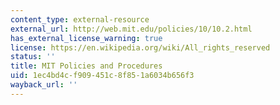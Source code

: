 ```yaml
---
content_type: external-resource
external_url: http://web.mit.edu/policies/10/10.2.html
has_external_license_warning: true
license: https://en.wikipedia.org/wiki/All_rights_reserved
status: ''
title: MIT Policies and Procedures
uid: 1ec4bd4c-f909-451c-8f85-1a6034b656f3
wayback_url: ''
---
```


